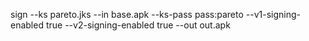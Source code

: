 
sign --ks pareto.jks --in base.apk --ks-pass pass:pareto --v1-signing-enabled true --v2-signing-enabled true --out out.apk 